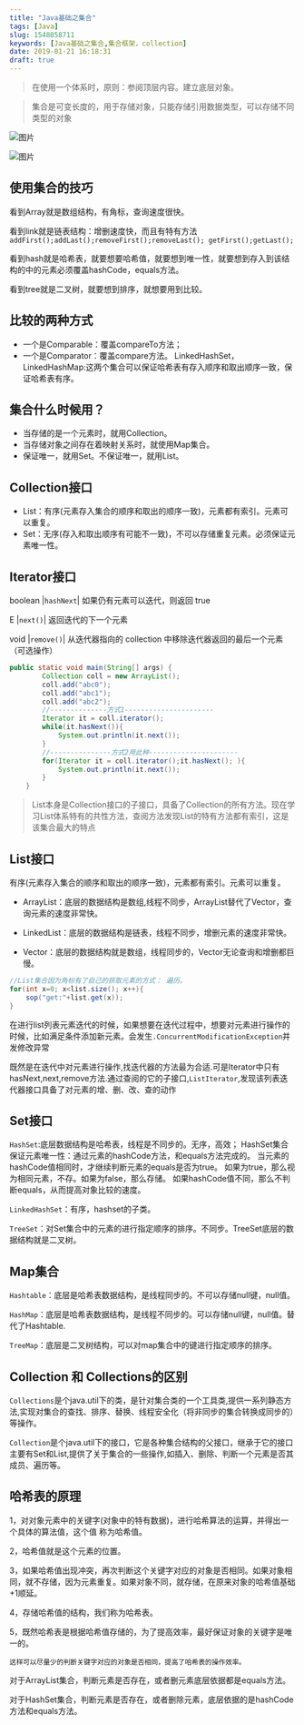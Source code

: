 ```yaml
---
title: "Java基础之集合"
tags: [Java]
slug: 1548058711
keywords: [Java基础之集合,集合框架，collection]
date: 2019-01-21 16:18:31
draft: true
---
```



> 在使用一个体系时，原则：参阅顶层内容。建立底层对象。

> 集合是可变长度的，用于存储对象，只能存储引用数据类型，可以存储不同类型的对象

![图片](http://localhost:1313/images/Clip_20190121_162904.jpg)

![图片](https://xuziyan.ga/images/Clip_20190121_162904.jpg)

## 使用集合的技巧

看到Array就是数组结构，有角标，查询速度很快。

看到link就是链表结构：增删速度快，而且有特有方法 `addFirst();addLast();removeFirst();removeLast(); getFirst();getLast();`

看到hash就是哈希表，就要想要哈希值，就要想到唯一性，就要想到存入到该结构的中的元素必须覆盖hashCode，equals方法。

看到tree就是二叉树，就要想到排序，就想要用到比较。

## 比较的两种方式
- 一个是Comparable：覆盖compareTo方法；
- 一个是Comparator：覆盖compare方法。
LinkedHashSet，LinkedHashMap:这两个集合可以保证哈希表有存入顺序和取出顺序一致，保证哈希表有序。

## 集合什么时候用？
- 当存储的是一个元素时，就用Collection。
- 当存储对象之间存在着映射关系时，就使用Map集合。
- 保证唯一，就用Set。不保证唯一，就用List。

## Collection接口
- List：有序(元素存入集合的顺序和取出的顺序一致)，元素都有索引。元素可以重复。
- Set：无序(存入和取出顺序有可能不一致)，不可以存储重复元素。必须保证元素唯一性。

## Iterator接口
 boolean |`hashNext`| 如果仍有元素可以迭代，则返回 true

 E       |`next()`| 返回迭代的下一个元素

 void    |`remove()`| 从迭代器指向的 collection 中移除迭代器返回的最后一个元素（可选操作）

```java
public static void main(String[] args) {
		Collection coll = new ArrayList();
		coll.add("abc0");
		coll.add("abc1");
		coll.add("abc2");
		//--------------方式1----------------------
		Iterator it = coll.iterator();
		while(it.hasNext()){
			System.out.println(it.next());
		}
		//---------------方式2用此种----------------------
		for(Iterator it = coll.iterator();it.hasNext(); ){
			System.out.println(it.next());
		}
	}
```
 >List本身是Collection接口的子接口，具备了Collection的所有方法。现在学习List体系特有的共性方法，查阅方法发现List的特有方法都有索引，这是该集合最大的特点


## List接口

有序(元素存入集合的顺序和取出的顺序一致)，元素都有索引。元素可以重复。

- ArrayList：底层的数据结构是数组,线程不同步，ArrayList替代了Vector，查询元素的速度非常快。

- LinkedList：底层的数据结构是链表，线程不同步，增删元素的速度非常快。

- Vector：底层的数据结构就是数组，线程同步的，Vector无论查询和增删都巨慢。

``` java
//List集合因为角标有了自己的获取元素的方式： 遍历。
for(int x=0; x<list.size(); x++){
	sop("get:"+list.get(x));
}
```

在进行list列表元素迭代的时候，如果想要在迭代过程中，想要对元素进行操作的时候，比如满足条件添加新元素。会发生`.ConcurrentModificationException`并发修改异常

既然是在迭代中对元素进行操作,找迭代器的方法最为合适.可是Iterator中只有hasNext,next,remove方法.通过查阅的它的子接口,`ListIterator`,发现该列表迭代器接口具备了对元素的增、删、改、查的动作

## Set接口

`HashSet`:底层数据结构是哈希表，线程是不同步的。无序，高效；
HashSet集合保证元素唯一性：通过元素的hashCode方法，和equals方法完成的。
当元素的hashCode值相同时，才继续判断元素的equals是否为true。
如果为true，那么视为相同元素，不存。如果为false，那么存储。
如果hashCode值不同，那么不判断equals，从而提高对象比较的速度。
      
`LinkedHashSet`：有序，hashset的子类。
	
`TreeSet`：对Set集合中的元素的进行指定顺序的排序。不同步。TreeSet底层的数据结构就是二叉树。

## Map集合

`Hashtable`：底层是哈希表数据结构，是线程同步的。不可以存储null键，null值。

`HashMap`：底层是哈希表数据结构，是线程不同步的。可以存储null键，null值。替代了Hashtable.

`TreeMap`：底层是二叉树结构，可以对map集合中的键进行指定顺序的排序。


## Collection 和 Collections的区别

`Collections`是个java.util下的类，是针对集合类的一个工具类,提供一系列静态方法,实现对集合的查找、排序、替换、线程安全化（将非同步的集合转换成同步的）等操作。

`Collection`是个java.util下的接口，它是各种集合结构的父接口，继承于它的接口主要有Set和List,提供了关于集合的一些操作,如插入、删除、判断一个元素是否其成员、遍历等。

## 哈希表的原理

1，对对象元素中的关键字(对象中的特有数据)，进行哈希算法的运算，并得出一个具体的算法值，这个值 称为哈希值。

2，哈希值就是这个元素的位置。

3，如果哈希值出现冲突，再次判断这个关键字对应的对象是否相同。如果对象相同，就不存储，因为元素重复。如果对象不同，就存储，在原来对象的哈希值基础 +1顺延。

4，存储哈希值的结构，我们称为哈希表。

5，既然哈希表是根据哈希值存储的，为了提高效率，最好保证对象的关键字是唯一的。

	这样可以尽量少的判断关键字对应的对象是否相同，提高了哈希表的操作效率。

对于ArrayList集合，判断元素是否存在，或者删元素底层依据都是equals方法。

对于HashSet集合，判断元素是否存在，或者删除元素，底层依据的是hashCode方法和equals方法。